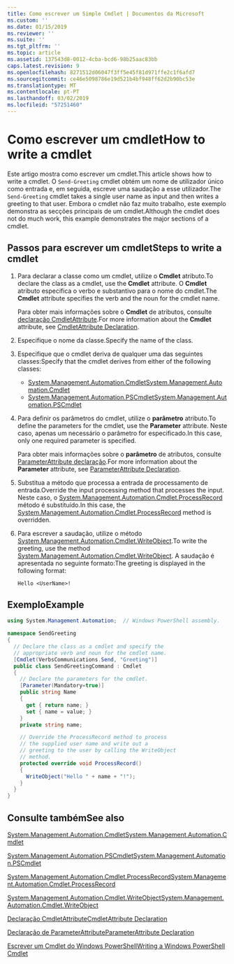 ```yaml
---
title: Como escrever um Simple Cmdlet | Documentos da Microsoft
ms.custom: ''
ms.date: 01/15/2019
ms.reviewer: ''
ms.suite: ''
ms.tgt_pltfrm: ''
ms.topic: article
ms.assetid: 137543d8-0012-4cba-bcd6-98b25aac83bb
caps.latest.revision: 9
ms.openlocfilehash: 8271512d06047f3ff5e45f81d971ffe2c1f6afd7
ms.sourcegitcommit: ce46e5098786e19d521b4bf948ff62d2b90bc53e
ms.translationtype: MT
ms.contentlocale: pt-PT
ms.lasthandoff: 03/02/2019
ms.locfileid: "57251460"
---
```

# <a name="how-to-write-a-cmdlet"></a><span data-ttu-id="63500-102">Como escrever um cmdlet</span><span class="sxs-lookup"><span data-stu-id="63500-102">How to write a cmdlet</span></span>

<span data-ttu-id="63500-103">Este artigo mostra como escrever um cmdlet.</span><span class="sxs-lookup"><span data-stu-id="63500-103">This article shows how to write a cmdlet.</span></span> <span data-ttu-id="63500-104">O `Send-Greeting` cmdlet obtém um nome de utilizador único como entrada e, em seguida, escreve uma saudação a esse utilizador.</span><span class="sxs-lookup"><span data-stu-id="63500-104">The `Send-Greeting` cmdlet takes a single user name as input and then writes a greeting to that user.</span></span> <span data-ttu-id="63500-105">Embora o cmdlet não faz muito trabalho, este exemplo demonstra as secções principais de um cmdlet.</span><span class="sxs-lookup"><span data-stu-id="63500-105">Although the cmdlet does not do much work, this example demonstrates the major sections of a cmdlet.</span></span>

## <a name="steps-to-write-a-cmdlet"></a><span data-ttu-id="63500-106">Passos para escrever um cmdlet</span><span class="sxs-lookup"><span data-stu-id="63500-106">Steps to write a cmdlet</span></span>

1. <span data-ttu-id="63500-107">Para declarar a classe como um cmdlet, utilize o **Cmdlet** atributo.</span><span class="sxs-lookup"><span data-stu-id="63500-107">To declare the class as a cmdlet, use the **Cmdlet** attribute.</span></span> <span data-ttu-id="63500-108">O **Cmdlet** atributo especifica o verbo e substantivo para o nome do cmdlet.</span><span class="sxs-lookup"><span data-stu-id="63500-108">The **Cmdlet** attribute specifies the verb and the noun for the cmdlet name.</span></span>

   <span data-ttu-id="63500-109">Para obter mais informações sobre o **Cmdlet** de atributos, consulte [declaração CmdletAttribute](cmdlet-attribute-declaration.md).</span><span class="sxs-lookup"><span data-stu-id="63500-109">For more information about the **Cmdlet** attribute, see [CmdletAttribute Declaration](cmdlet-attribute-declaration.md).</span></span>

2. <span data-ttu-id="63500-110">Especifique o nome da classe.</span><span class="sxs-lookup"><span data-stu-id="63500-110">Specify the name of the class.</span></span>

3. <span data-ttu-id="63500-111">Especifique que o cmdlet deriva de qualquer uma das seguintes classes:</span><span class="sxs-lookup"><span data-stu-id="63500-111">Specify that the cmdlet derives from either of the following classes:</span></span>

   * [<span data-ttu-id="63500-112">System.Management.Automation.Cmdlet</span><span class="sxs-lookup"><span data-stu-id="63500-112">System.Management.Automation.Cmdlet</span></span>](/dotnet/api/System.Management.Automation.Cmdlet)
   * [<span data-ttu-id="63500-113">System.Management.Automation.PSCmdlet</span><span class="sxs-lookup"><span data-stu-id="63500-113">System.Management.Automation.PSCmdlet</span></span>](/dotnet/api/System.Management.Automation.PSCmdlet)

4. <span data-ttu-id="63500-114">Para definir os parâmetros do cmdlet, utilize o **parâmetro** atributo.</span><span class="sxs-lookup"><span data-stu-id="63500-114">To define the parameters for the cmdlet, use the **Parameter** attribute.</span></span> <span data-ttu-id="63500-115">Neste caso, apenas um necessário o parâmetro for especificado.</span><span class="sxs-lookup"><span data-stu-id="63500-115">In this case, only one required parameter is specified.</span></span>

   <span data-ttu-id="63500-116">Para obter mais informações sobre o **parâmetro** de atributos, consulte [ParameterAttribute declaração](parameter-attribute-declaration.md).</span><span class="sxs-lookup"><span data-stu-id="63500-116">For more information about the **Parameter** attribute, see [ParameterAttribute Declaration](parameter-attribute-declaration.md).</span></span>

5. <span data-ttu-id="63500-117">Substitua a método que processa a entrada de processamento de entrada.</span><span class="sxs-lookup"><span data-stu-id="63500-117">Override the input processing method that processes the input.</span></span> <span data-ttu-id="63500-118">Neste caso, o [System.Management.Automation.Cmdlet.ProcessRecord](/dotnet/api/System.Management.Automation.Cmdlet.ProcessRecord) método é substituído.</span><span class="sxs-lookup"><span data-stu-id="63500-118">In this case, the [System.Management.Automation.Cmdlet.ProcessRecord](/dotnet/api/System.Management.Automation.Cmdlet.ProcessRecord) method is overridden.</span></span>

6. <span data-ttu-id="63500-119">Para escrever a saudação, utilize o método [System.Management.Automation.Cmdlet.WriteObject](/dotnet/api/System.Management.Automation.Cmdlet.WriteObject).</span><span class="sxs-lookup"><span data-stu-id="63500-119">To write the greeting, use the method [System.Management.Automation.Cmdlet.WriteObject](/dotnet/api/System.Management.Automation.Cmdlet.WriteObject).</span></span>
   <span data-ttu-id="63500-120">A saudação é apresentada no seguinte formato:</span><span class="sxs-lookup"><span data-stu-id="63500-120">The greeting is displayed in the following format:</span></span>

   ```Output
   Hello <UserName>!
   ```

## <a name="example"></a><span data-ttu-id="63500-121">Exemplo</span><span class="sxs-lookup"><span data-stu-id="63500-121">Example</span></span>

```csharp
using System.Management.Automation;  // Windows PowerShell assembly.

namespace SendGreeting
{
  // Declare the class as a cmdlet and specify the
  // appropriate verb and noun for the cmdlet name.
  [Cmdlet(VerbsCommunications.Send, "Greeting")]
  public class SendGreetingCommand : Cmdlet
  {
    // Declare the parameters for the cmdlet.
    [Parameter(Mandatory=true)]
    public string Name
    {
      get { return name; }
      set { name = value; }
    }
    private string name;

    // Override the ProcessRecord method to process
    // the supplied user name and write out a
    // greeting to the user by calling the WriteObject
    // method.
    protected override void ProcessRecord()
    {
      WriteObject("Hello " + name + "!");
    }
  }
}
```

## <a name="see-also"></a><span data-ttu-id="63500-122">Consulte também</span><span class="sxs-lookup"><span data-stu-id="63500-122">See also</span></span>

[<span data-ttu-id="63500-123">System.Management.Automation.Cmdlet</span><span class="sxs-lookup"><span data-stu-id="63500-123">System.Management.Automation.Cmdlet</span></span>](/dotnet/api/System.Management.Automation.Cmdlet)

[<span data-ttu-id="63500-124">System.Management.Automation.PSCmdlet</span><span class="sxs-lookup"><span data-stu-id="63500-124">System.Management.Automation.PSCmdlet</span></span>](/dotnet/api/System.Management.Automation.PSCmdlet)

[<span data-ttu-id="63500-125">System.Management.Automation.Cmdlet.ProcessRecord</span><span class="sxs-lookup"><span data-stu-id="63500-125">System.Management.Automation.Cmdlet.ProcessRecord</span></span>](/dotnet/api/System.Management.Automation.Cmdlet.ProcessRecord)

[<span data-ttu-id="63500-126">System.Management.Automation.Cmdlet.WriteObject</span><span class="sxs-lookup"><span data-stu-id="63500-126">System.Management.Automation.Cmdlet.WriteObject</span></span>](/dotnet/api/System.Management.Automation.Cmdlet.WriteObject)

[<span data-ttu-id="63500-127">Declaração CmdletAttribute</span><span class="sxs-lookup"><span data-stu-id="63500-127">CmdletAttribute Declaration</span></span>](cmdlet-attribute-declaration.md)

[<span data-ttu-id="63500-128">Declaração de ParameterAttribute</span><span class="sxs-lookup"><span data-stu-id="63500-128">ParameterAttribute Declaration</span></span>](parameter-attribute-declaration.md)

[<span data-ttu-id="63500-129">Escrever um Cmdlet do Windows PowerShell</span><span class="sxs-lookup"><span data-stu-id="63500-129">Writing a Windows PowerShell Cmdlet</span></span>](writing-a-windows-powershell-cmdlet.md)
